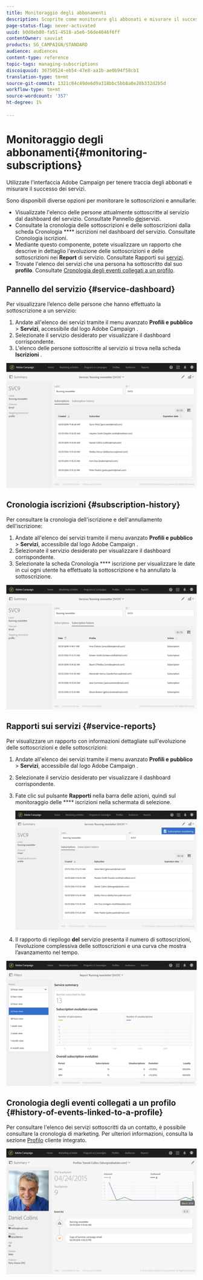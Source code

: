 ```yaml
---
title: Monitoraggio degli abbonamenti
description: Scoprite come monitorare gli abbonati e misurare il successo dei servizi utilizzando dashboard e rapporti.
page-status-flag: never-activated
uuid: b0d8eb80-fa51-4518-a5e6-56de4046f6ff
contentOwner: sauviat
products: SG_CAMPAIGN/STANDARD
audience: audiences
content-type: reference
topic-tags: managing-subscriptions
discoiquuid: 36750524-eb54-47e8-aa1b-ae0b94f58cb1
translation-type: tm+mt
source-git-commit: 1321c84c49de6d9a318bbc5bb8a0e28b332d2b5d
workflow-type: tm+mt
source-wordcount: '357'
ht-degree: 1%

---
```



# Monitoraggio degli abbonamenti{#monitoring-subscriptions}

Utilizzate l&#39;interfaccia Adobe Campaign  per tenere traccia degli abbonati e misurare il successo dei servizi.

Sono disponibili diverse opzioni per monitorare le sottoscrizioni e annullarle:

* Visualizzate l&#39;elenco delle persone attualmente sottoscritte al servizio dal dashboard del servizio. Consultate Pannello [dei](#service-dashboard)servizi.
* Consultate la cronologia delle sottoscrizioni e delle sottoscrizioni dalla scheda Cronologia **** iscrizioni nel dashboard del servizio. Consultate Cronologia [](#subscription-history)iscrizioni.
* Mediante questo componente, potete visualizzare un rapporto che descrive in dettaglio l&#39;evoluzione delle sottoscrizioni e delle sottoscrizioni nei **Report** di servizio. Consultate Rapporti sui [servizi](#service-reports).
* Trovate l&#39;elenco dei servizi che una persona ha sottoscritto dal suo **profilo**. Consultate [Cronologia degli eventi collegati a un profilo](#history-of-events-linked-to-a-profile).

## Pannello del servizio {#service-dashboard}

Per visualizzare l’elenco delle persone che hanno effettuato la sottoscrizione a un servizio:

1. Andate all&#39;elenco dei servizi tramite il menu avanzato **Profili e pubblico** > **Servizi**, accessibile dal logo Adobe Campaign .
1. Selezionate il servizio desiderato per visualizzare il dashboard corrispondente.
1. L&#39;elenco delle persone sottoscritte al servizio si trova nella scheda **Iscrizioni** .

![](assets/lp_monitoring_subscriptions_1.png)

## Cronologia iscrizioni {#subscription-history}

Per consultare la cronologia dell&#39;iscrizione e dell&#39;annullamento dell&#39;iscrizione:

1. Andate all&#39;elenco dei servizi tramite il menu avanzato **Profili e pubblico** > **Servizi**, accessibile dal logo Adobe Campaign .
1. Selezionate il servizio desiderato per visualizzare il dashboard corrispondente.
1. Selezionate la scheda Cronologia **** iscrizione per visualizzare le date in cui ogni utente ha effettuato la sottoscrizione e ha annullato la sottoscrizione.

![](assets/lp_monitoring_subscriptions_2.png)

## Rapporti sui servizi {#service-reports}

Per visualizzare un rapporto con informazioni dettagliate sull&#39;evoluzione delle sottoscrizioni e delle sottoscrizioni:

1. Andate all&#39;elenco dei servizi tramite il menu avanzato **Profili e pubblico** > **Servizi**, accessibile dal logo Adobe Campaign .
1. Selezionate il servizio desiderato per visualizzare il dashboard corrispondente.
1. Fate clic sul pulsante **Rapporti** nella barra delle azioni, quindi sul monitoraggio delle **** iscrizioni nella schermata di selezione.

   ![](assets/lp_monitoring_subscriptions_3.png)

1. Il rapporto di riepilogo **del** servizio presenta il numero di sottoscrizioni, l’evoluzione complessiva delle sottoscrizioni e una curva che mostra l’avanzamento nel tempo.

![](assets/lp_monitoring_subscriptions_4.png)

## Cronologia degli eventi collegati a un profilo {#history-of-events-linked-to-a-profile}

Per consultare l&#39;elenco dei servizi sottoscritti da un contatto, è possibile consultare la cronologia di marketing. Per ulteriori informazioni, consulta la sezione [Profilo](../../audiences/using/integrated-customer-profile.md) cliente integrato.

![](assets/lp_monitoring_subscriptions_5.png)

